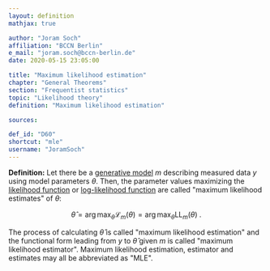 ```yaml
---
layout: definition
mathjax: true

author: "Joram Soch"
affiliation: "BCCN Berlin"
e_mail: "joram.soch@bccn-berlin.de"
date: 2020-05-15 23:05:00

title: "Maximum likelihood estimation"
chapter: "General Theorems"
section: "Frequentist statistics"
topic: "Likelihood theory"
definition: "Maximum likelihood estimation"

sources:

def_id: "D60"
shortcut: "mle"
username: "JoramSoch"
---
```



**Definition:** Let there be a [generative model](/D/gm) $m$ describing measured data $y$ using model parameters $\theta$. Then, the parameter values maximizing the [likelihood function](/D/lf) or [log-likelihood function](/D/llf) are called "maximum likelihood estimates" of $\theta$:

$$ \label{eq:mle}
\hat{\theta} = \operatorname*{arg\,max}_\theta \mathcal{L}_m(\theta) = \operatorname*{arg\,max}_\theta \mathrm{LL}_m(\theta) \; .
$$

The process of calculating $\hat{\theta}$ is called "maximum likelihood estimation" and the functional form leading from $y$ to $\hat{\theta}$ given $m$ is called "maximum likelihood estimator". Maximum likelihood estimation, estimator and estimates may all be abbreviated as "MLE".